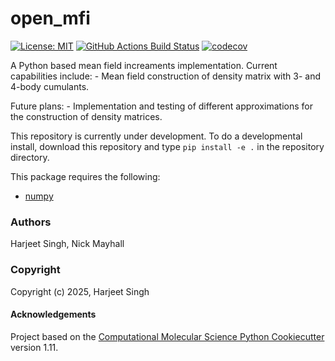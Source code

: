 open_mfi
==============================
[//]: # (Badges)
[![License: MIT](https://img.shields.io/badge/License-MIT-yellow.svg)](https://opensource.org/licenses/MIT)
[![GitHub Actions Build Status](https://github.com/codebyharjeet/open_mfi/workflows/CI/badge.svg)](https://github.com/codebyharjeet/open_mfi/actions?query=workflow%3ACI)
[![codecov](https://codecov.io/gh/codebyharjeet/open_mfi/branch/main/graph/badge.svg)](https://codecov.io/gh/codebyharjeet/open_mfi/branch/main)


A Python based mean field increaments implementation. Current capabilities include:
    - Mean field construction of density matrix with 3- and 4-body cumulants.

Future plans:
    - Implementation and testing of different approximations for the construction of density matrices.

This repository is currently under development. To do a developmental install, download this repository and type `pip install -e .` in the repository directory.

This package requires the following:
  - [numpy](https://numpy.org/)

### Authors

Harjeet Singh, Nick Mayhall

### Copyright

Copyright (c) 2025, Harjeet Singh


#### Acknowledgements
 
Project based on the 
[Computational Molecular Science Python Cookiecutter](https://github.com/molssi/cookiecutter-cms) version 1.11.
